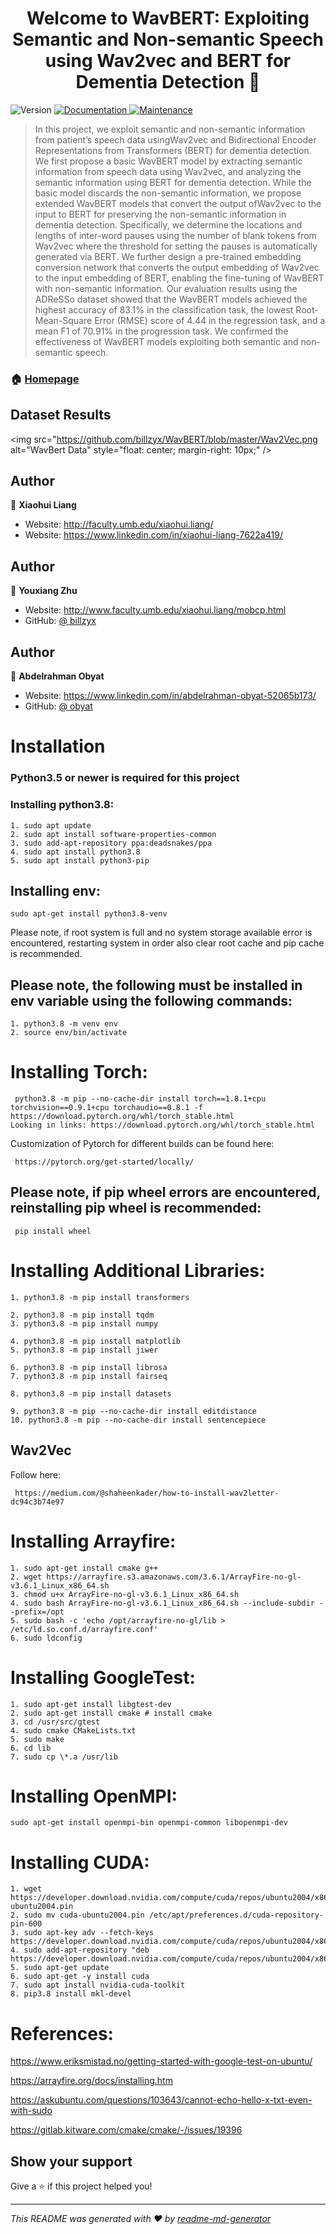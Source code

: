 <h1 align="center">Welcome to WavBERT: Exploiting Semantic and Non-semantic Speech using Wav2vec and BERT for Dementia Detection 👋</h1>
<p>
  <img alt="Version" src="https://img.shields.io/badge/version-1.0.0-blue.svg?cacheSeconds=2592000" />
  <a href="http://www.homepages.ed.ac.uk/sluzfil/ADReSSo-2021/" target="_blank">
    <img alt="Documentation" src="https://img.shields.io/badge/documentation-yes-brightgreen.svg" />
  </a>
  <a href="https://github.com/kefranabg/readme-md-generator/graphs/commit-activity" target="_blank">
    <img alt="Maintenance" src="https://img.shields.io/badge/Maintained%3F-yes-green.svg" />
  </a>
</p>

> In this project, we exploit semantic and non-semantic information from patient’s speech data usingWav2vec and Bidirectional Encoder Representations from Transformers (BERT) for dementia detection. We first propose a basic WavBERT model by extracting semantic information from speech data using Wav2vec, and analyzing the semantic information using BERT for dementia detection. While the basic model discards the non-semantic information, we propose extended WavBERT models that convert the output ofWav2vec to the input to BERT for preserving the non-semantic information in dementia detection. Specifically, we determine the locations and lengths of inter-word pauses using the number of blank tokens from Wav2vec where the threshold for setting the pauses is automatically generated via BERT. We further design a pre-trained embedding conversion network that converts the output embedding of Wav2vec to the input embedding of BERT, enabling the fine-tuning of WavBERT with non-semantic information. Our evaluation results using the ADReSSo dataset showed that the WavBERT models achieved the highest accuracy of 83.1% in the classification task, the lowest Root-Mean-Square Error (RMSE) score of 4.44 in the regression task, and a mean F1 of 70.91% in the progression task. We confirmed the effectiveness of WavBERT models exploiting both semantic and non-semantic speech.

### 🏠 [Homepage](https://github.com/billzyx/WavBERT)

## Dataset Results

<img src="https://github.com/billzyx/WavBERT/blob/master/Wav2Vec.png
     alt="WavBert Data"
     style="float: center; margin-right: 10px;" />

## Author

👤 **Xiaohui Liang**

- Website: http://faculty.umb.edu/xiaohui.liang/
- Website: https://www.linkedin.com/in/xiaohui-liang-7622a419/

## Author

👤 **Youxiang Zhu**

- Website: http://www.faculty.umb.edu/xiaohui.liang/mobcp.html
- GitHub: [@ billzyx ](https://github.com/billzyx)

## Author

👤 **Abdelrahman Obyat**

- Website: https://www.linkedin.com/in/abdelrahman-obyat-52065b173/
- GitHub: [@ obyat ](https://github.com/obyat)

# Installation

### Python3.5 or newer is required for this project

### Installing python3.8:

```
1. sudo apt update
2. sudo apt install software-properties-common
3. sudo add-apt-repository ppa:deadsnakes/ppa
4. sudo apt install python3.8
5. sudo apt install python3-pip
```

## Installing env:

```
sudo apt-get install python3.8-venv
```

Please note, if root system is full and no system storage available error is encountered, restarting system in order also clear root cache and pip cache is recommended.


## Please note, the following must be installed in env variable using the following commands:

```
1. python3.8 -m venv env
2. source env/bin/activate
```

# Installing Torch:

```
 python3.8 -m pip --no-cache-dir install torch==1.8.1+cpu torchvision==0.9.1+cpu torchaudio==0.8.1 -f https://download.pytorch.org/whl/torch_stable.html
Looking in links: https://download.pytorch.org/whl/torch_stable.html
```

 Customization of Pytorch for different builds can be found here:
 
``` 
 https://pytorch.org/get-started/locally/
```

##  Please note, if pip wheel errors are encountered, reinstalling pip wheel is recommended:

```
 pip install wheel
```

# Installing Additional Libraries:

```
1. python3.8 -m pip install transformers

2. python3.8 -m pip install tqdm
3. python3.8 -m pip install numpy

4. python3.8 -m pip install matplotlib
5. python3.8 -m pip install jiwer

6. python3.8 -m pip install librosa
7. python3.8 -m pip install fairseq

8. python3.8 -m pip install datasets

9. python3.8 -m pip --no-cache-dir install editdistance
10. python3.8 -m pip --no-cache-dir install sentencepiece
```

## Wav2Vec

Follow here: 
```
 https://medium.com/@shaheenkader/how-to-install-wav2letter-dc94c3b74e97
```

# Installing Arrayfire:

```
1. sudo apt-get install cmake g++
2. wget https://arrayfire.s3.amazonaws.com/3.6.1/ArrayFire-no-gl-v3.6.1_Linux_x86_64.sh
3. chmod u+x ArrayFire-no-gl-v3.6.1_Linux_x86_64.sh
4. sudo bash ArrayFire-no-gl-v3.6.1_Linux_x86_64.sh --include-subdir --prefix=/opt
5. sudo bash -c 'echo /opt/arrayfire-no-gl/lib > /etc/ld.so.conf.d/arrayfire.conf'
6. sudo ldconfig
```

# Installing GoogleTest:

```
1. sudo apt-get install libgtest-dev
2. sudo apt-get install cmake # install cmake
3. cd /usr/src/gtest
4. sudo cmake CMakeLists.txt
5. sudo make
6. cd lib
7. sudo cp \*.a /usr/lib
```

# Installing OpenMPI:

```
sudo apt-get install openmpi-bin openmpi-common libopenmpi-dev
```

# Installing CUDA:

```
1. wget https://developer.download.nvidia.com/compute/cuda/repos/ubuntu2004/x86_64/cuda-ubuntu2004.pin
2. sudo mv cuda-ubuntu2004.pin /etc/apt/preferences.d/cuda-repository-pin-600
3. sudo apt-key adv --fetch-keys https://developer.download.nvidia.com/compute/cuda/repos/ubuntu2004/x86_64/7fa2af80.pub
4. sudo add-apt-repository "deb https://developer.download.nvidia.com/compute/cuda/repos/ubuntu2004/x86_64/
5. sudo apt-get update
6. sudo apt-get -y install cuda
7. sudo apt install nvidia-cuda-toolkit
8. pip3.8 install mkl-devel
```

# References:
https://www.eriksmistad.no/getting-started-with-google-test-on-ubuntu/

https://arrayfire.org/docs/installing.htm

https://askubuntu.com/questions/103643/cannot-echo-hello-x-txt-even-with-sudo

https://gitlab.kitware.com/cmake/cmake/-/issues/19396

## Show your support

Give a ⭐️ if this project helped you!

---

_This README was generated with ❤️ by [readme-md-generator](https://github.com/kefranabg/readme-md-generator)_
